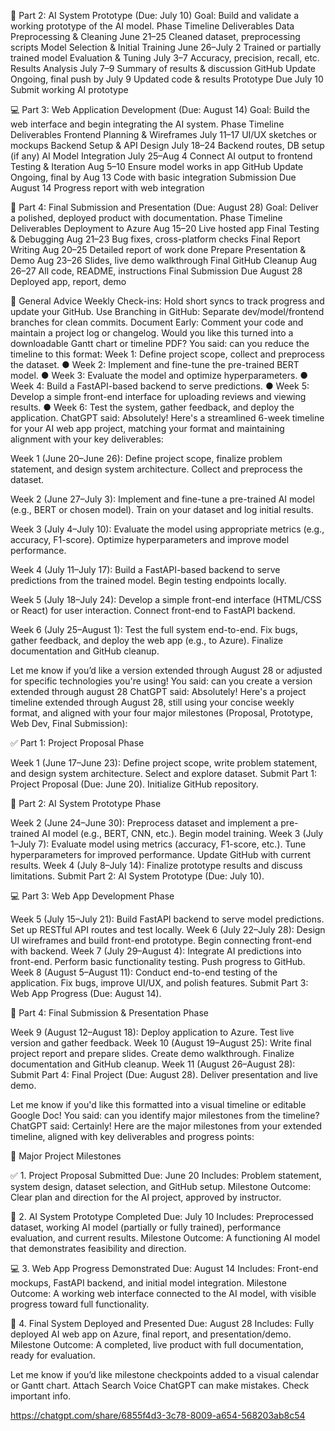 🧠 Part 2: AI System Prototype (Due: July 10)
Goal: Build and validate a working prototype of the AI model.
Phase
Timeline
Deliverables
Data Preprocessing & Cleaning
June 21–25
Cleaned dataset, preprocessing scripts
Model Selection & Initial Training
June 26–July 2
Trained or partially trained model
Evaluation & Tuning
July 3–7
Accuracy, precision, recall, etc.
Results Analysis
July 7–9
Summary of results & discussion
GitHub Update
Ongoing, final push by July 9
Updated code & results
Prototype Due
July 10
Submit working AI prototype


💻 Part 3: Web Application Development (Due: August 14)
Goal: Build the web interface and begin integrating the AI system.
Phase
Timeline
Deliverables
Frontend Planning & Wireframes
July 11–17
UI/UX sketches or mockups
Backend Setup & API Design
July 18–24
Backend routes, DB setup (if any)
AI Model Integration
July 25–Aug 4
Connect AI output to frontend
Testing & Iteration
Aug 5–10
Ensure model works in app
GitHub Update
Ongoing, final by Aug 13
Code with basic integration
Submission Due
August 14
Progress report with web integration


🚀 Part 4: Final Submission and Presentation (Due: August 28)
Goal: Deliver a polished, deployed product with documentation.
Phase
Timeline
Deliverables
Deployment to Azure
Aug 15–20
Live hosted app
Final Testing & Debugging
Aug 21–23
Bug fixes, cross-platform checks
Final Report Writing
Aug 20–25
Detailed report of work done
Prepare Presentation & Demo
Aug 23–26
Slides, live demo walkthrough
Final GitHub Cleanup
Aug 26–27
All code, README, instructions
Final Submission Due
August 28
Deployed app, report, demo


🔁 General Advice
Weekly Check-ins: Hold short syncs to track progress and update your GitHub.
Use Branching in GitHub: Separate dev/model/frontend branches for clean commits.
Document Early: Comment your code and maintain a project log or changelog.
Would you like this turned into a downloadable Gantt chart or timeline PDF?
You said:
can you reduce the timeline to this format: Week 1: Define project scope, collect and preprocess the dataset.
● Week 2: Implement and fine-tune the pre-trained BERT model.
● Week 3: Evaluate the model and optimize hyperparameters.
● Week 4: Build a FastAPI-based backend to serve predictions.
● Week 5: Develop a simple front-end interface for uploading reviews and viewing results.
● Week 6: Test the system, gather feedback, and deploy the application.
ChatGPT said:
Absolutely! Here's a streamlined 6-week timeline for your AI web app project, matching your format and maintaining alignment with your key deliverables:

Week 1 (June 20–June 26):
Define project scope, finalize problem statement, and design system architecture.
Collect and preprocess the dataset.

Week 2 (June 27–July 3):
Implement and fine-tune a pre-trained AI model (e.g., BERT or chosen model).
Train on your dataset and log initial results.

Week 3 (July 4–July 10):
Evaluate the model using appropriate metrics (e.g., accuracy, F1-score).
Optimize hyperparameters and improve model performance.

Week 4 (July 11–July 17):
Build a FastAPI-based backend to serve predictions from the trained model.
Begin testing endpoints locally.

Week 5 (July 18–July 24):
Develop a simple front-end interface (HTML/CSS or React) for user interaction.
Connect front-end to FastAPI backend.

Week 6 (July 25–August 1):
Test the full system end-to-end.
Fix bugs, gather feedback, and deploy the web app (e.g., to Azure).
Finalize documentation and GitHub cleanup.

Let me know if you’d like a version extended through August 28 or adjusted for specific technologies you're using!
You said:
can you create a version extended through august 28
ChatGPT said:
Absolutely! Here's a project timeline extended through August 28, still using your concise weekly format, and aligned with your four major milestones (Proposal, Prototype, Web Dev, Final Submission):

✅ Part 1: Project Proposal Phase

Week 1 (June 17–June 23):
Define project scope, write problem statement, and design system architecture.
Select and explore dataset.
Submit Part 1: Project Proposal (Due: June 20).
Initialize GitHub repository.

🧠 Part 2: AI System Prototype Phase

Week 2 (June 24–June 30):
Preprocess dataset and implement a pre-trained AI model (e.g., BERT, CNN, etc.).
Begin model training.
Week 3 (July 1–July 7):
Evaluate model using metrics (accuracy, F1-score, etc.).
Tune hyperparameters for improved performance.
Update GitHub with current results.
Week 4 (July 8–July 14):
Finalize prototype results and discuss limitations.
Submit Part 2: AI System Prototype (Due: July 10).

💻 Part 3: Web App Development Phase

Week 5 (July 15–July 21):
Build FastAPI backend to serve model predictions.
Set up RESTful API routes and test locally.
Week 6 (July 22–July 28):
Design UI wireframes and build front-end prototype.
Begin connecting front-end with backend.
Week 7 (July 29–August 4):
Integrate AI predictions into front-end.
Perform basic functionality testing.
Push progress to GitHub.
Week 8 (August 5–August 11):
Conduct end-to-end testing of the application.
Fix bugs, improve UI/UX, and polish features.
Submit Part 3: Web App Progress (Due: August 14).

🚀 Part 4: Final Submission & Presentation Phase

Week 9 (August 12–August 18):
Deploy application to Azure.
Test live version and gather feedback.
Week 10 (August 19–August 25):
Write final project report and prepare slides.
Create demo walkthrough.
Finalize documentation and GitHub cleanup.
Week 11 (August 26–August 28):
Submit Part 4: Final Project (Due: August 28).
Deliver presentation and live demo.

Let me know if you'd like this formatted into a visual timeline or editable Google Doc!
You said:
can you identify major milestones from the timeline?
ChatGPT said:
Certainly! Here are the major milestones from your extended timeline, aligned with key deliverables and progress points:

🎯 Major Project Milestones

✅ 1. Project Proposal Submitted
Due: June 20
Includes: Problem statement, system design, dataset selection, and GitHub setup.
Milestone Outcome: Clear plan and direction for the AI project, approved by instructor.

🧠 2. AI System Prototype Completed
Due: July 10
Includes: Preprocessed dataset, working AI model (partially or fully trained), performance evaluation, and current results.
Milestone Outcome: A functioning AI model that demonstrates feasibility and direction.

💻 3. Web App Progress Demonstrated
Due: August 14
Includes: Front-end mockups, FastAPI backend, and initial model integration.
Milestone Outcome: A working web interface connected to the AI model, with visible progress toward full functionality.

🚀 4. Final System Deployed and Presented
Due: August 28
Includes: Fully deployed AI web app on Azure, final report, and presentation/demo.
Milestone Outcome: A completed, live product with full documentation, ready for evaluation.

Let me know if you’d like milestone checkpoints added to a visual calendar or Gantt chart.
Attach
Search
Voice
ChatGPT can make mistakes. Check important info.


https://chatgpt.com/share/6855f4d3-3c78-8009-a654-568203ab8c54